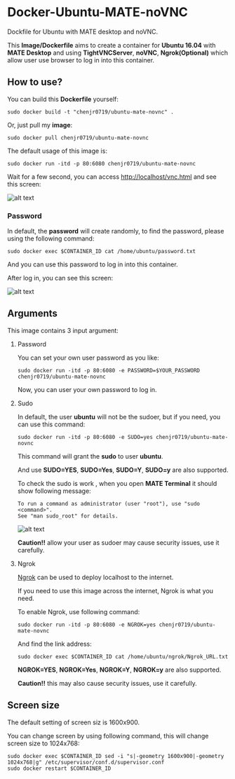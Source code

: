 # Docker-Ubuntu-MATE-noVNC

Dockfile for Ubuntu with MATE desktop and noVNC.

This **Image/Dockerfile** aims to create a container for **Ubuntu 16.04** with **MATE Desktop** and using **TightVNCServer**, **noVNC**, **Ngrok(Optional)** which allow user use browser to log in into this container.


## How to use?

You can build this **Dockerfile** yourself:

```
sudo docker build -t "chenjr0719/ubuntu-mate-novnc" .
```

Or, just pull my **image**:

```
sudo docker pull chenjr0719/ubuntu-mate-novnc
```

The default usage of this image is:

```
sudo docker run -itd -p 80:6080 chenjr0719/ubuntu-mate-novnc
```

Wait for a few second, you can access [http://localhost/vnc.html](http://localhost/vnc.html) and see this screen:

![alt text](https://github.com/chenjr0719/Docker-Ubuntu-MATE-noVNC/raw/master/noVNC.png "vnc.html")


### Password

In default, the **password** will create randomly, to find the password, please using the following command:

```
sudo docker exec $CONTAINER_ID cat /home/ubuntu/password.txt
```

And you can use this password to log in into this container.

After log in, you can see this screen:

![alt text](https://github.com/chenjr0719/Docker-Ubuntu-MATE-noVNC/raw/master/desktop.png "MATE desktop")


## Arguments

This image contains 3 input argument:

1. Password

   You can set your own user password as you like:
   ```
   sudo docker run -itd -p 80:6080 -e PASSWORD=$YOUR_PASSWORD chenjr0719/ubuntu-mate-novnc
   ```
   Now, you can user your own password to log in.

2. Sudo

   In default, the user **ubuntu** will not be the sudoer, but if you need, you can use this command:
   ```
   sudo docker run -itd -p 80:6080 -e SUDO=yes chenjr0719/ubuntu-mate-novnc
   ```

   This command will grant the **sudo** to user **ubuntu**.

   And use **SUDO=YES**, **SUDO=Yes**, **SUDO=Y**, **SUDO=y** are also supported.

   To check the sudo is work , when you open **MATE Terminal** it should show following message:
   ```
   To run a command as administrator (user "root"), use "sudo <command>".
   See "man sudo_root" for details.
   ```

   ![alt text](https://github.com/chenjr0719/Docker-Ubuntu-MATE-noVNC/raw/master/sudo.png "sudo")

   **Caution!!** allow your user as sudoer may cause security issues, use it carefully.

3. Ngrok

   [Ngrok](https://ngrok.com/) can be used to deploy localhost to the internet.

   If you need to use this image across the internet, Ngrok is what you need.

   To enable Ngrok, use following command:

   ```
   sudo docker run -itd -p 80:6080 -e NGROK=yes chenjr0719/ubuntu-mate-novnc
   ```

   And find the link address:

   ```
   sudo docker exec $CONTAINER_ID cat /home/ubuntu/ngrok/Ngrok_URL.txt
   ```

   **NGROK=YES**, **NGROK=Yes**, **NGROK=Y**, **NGROK=y** are also supported.

    **Caution!!** this may also cause security issues, use it carefully.


## Screen size

The default setting of screen siz is 1600x900.

You can change screen by using following command, this will change screen size to 1024x768:

```
sudo docker exec $CONTAINER_ID sed -i "s|-geometry 1600x900|-geometry 1024x768|g" /etc/supervisor/conf.d/supervisor.conf
sudo docker restart $CONTAINER_ID
